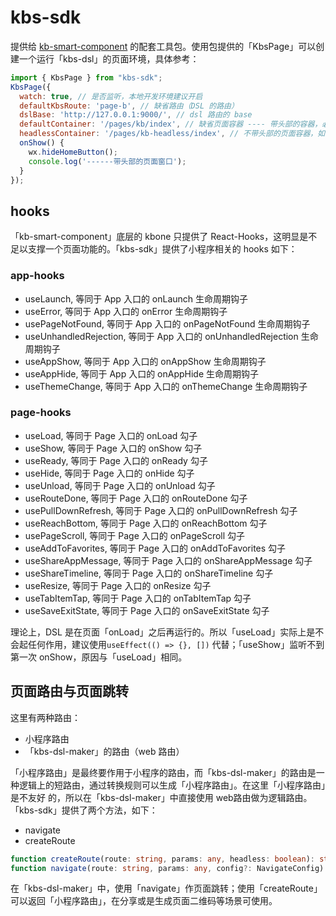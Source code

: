 # kbs-sdk

提供给 [kb-smart-component](https://github.com/leeenx/kb-smart-component) 的配套工具包。使用包提供的「KbsPage」可以创建一个运行「kbs-dsl」的页面环境，具体参考：

```javascript
import { KbsPage } from "kbs-sdk";
KbsPage({
  watch: true, // 是否监听，本地开发环境建议开启
  defaultKbsRoute: 'page-b', // 缺省路由（DSL 的路由）
  dslBase: 'http://127.0.0.1:9000/', // dsl 路由的 base
  defaultContainer: '/pages/kb/index', // 缺省页面容器 ---- 带头部的容器，必填
  headlessContainer: '/pages/kb-headless/index', // 不带头部的页面容器，如果需要提供无头部的页面窗口，此项必填
  onShow() {
    wx.hideHomeButton();
    console.log('------带头部的页面窗口');
  }
});
```

## hooks

「kb-smart-component」底层的 kbone 只提供了 React-Hooks，这明显是不足以支撑一个页面功能的。「kbs-sdk」提供了小程序相关的 hooks 如下：

### app-hooks

- useLaunch, 等同于 App 入口的 onLaunch 生命周期钩子
- useError, 等同于 App 入口的 onError 生命周期钩子
- usePageNotFound, 等同于 App 入口的 onPageNotFound 生命周期钩子
- useUnhandledRejection, 等同于 App 入口的 onUnhandledRejection 生命周期钩子
- useAppShow, 等同于 App 入口的 onAppShow 生命周期钩子
- useAppHide, 等同于 App 入口的 onAppHide 生命周期钩子
- useThemeChange, 等同于 App 入口的 onThemeChange 生命周期钩子

### page-hooks

- useLoad, 等同于 Page 入口的 onLoad 勾子
- useShow, 等同于 Page 入口的 onShow 勾子
- useReady, 等同于 Page 入口的 onReady 勾子
- useHide, 等同于 Page 入口的 onHide 勾子
- useUnload, 等同于 Page 入口的 onUnload 勾子
- useRouteDone, 等同于 Page 入口的 onRouteDone 勾子
- usePullDownRefresh, 等同于 Page 入口的 onPullDownRefresh 勾子
- useReachBottom, 等同于 Page 入口的 onReachBottom 勾子
- usePageScroll, 等同于 Page 入口的 onPageScroll 勾子
- useAddToFavorites, 等同于 Page 入口的 onAddToFavorites 勾子
- useShareAppMessage, 等同于 Page 入口的 onShareAppMessage 勾子
- useShareTimeline, 等同于 Page 入口的 onShareTimeline 勾子
- useResize, 等同于 Page 入口的 onResize 勾子
- useTabItemTap, 等同于 Page 入口的 onTabItemTap 勾子
- useSaveExitState, 等同于 Page 入口的 onSaveExitState 勾子

理论上，DSL 是在页面「onLoad」之后再运行的。所以「useLoad」实际上是不会起任何作用，建议使用`useEffect(() => {}, [])` 代替；「useShow」监听不到第一次 onShow，原因与「useLoad」相同。

## 页面路由与页面跳转

 这里有两种路由：
 - 小程序路由
 - 「kbs-dsl-maker」的路由（web 路由）

 「小程序路由」是最终要作用于小程序的路由，而「kbs-dsl-maker」的路由是一种逻辑上的短路由，通过转换规则可以生成「小程序路由」。在这里「小程序路由」是不友好 的，所以在「kbs-dsl-maker」中直接使用 web路由做为逻辑路由。「kbs-sdk」提供了两个方法，如下：

 - navigate
 - createRoute

```typescript
function createRoute(route: string, params: any, headless: boolean): string;
function navigate(route: string, params: any, config?: NavigateConfig): Promise<void>;
```

在「kbs-dsl-maker」中，使用「navigate」作页面跳转；使用「createRoute」可以返回「小程序路由」，在分享或是生成页面二维码等场景可使用。